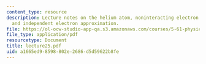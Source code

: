 ```yaml
---
content_type: resource
description: Lecture notes on the helium atom, noninteracting electron approximation,
  and independent electron approximation.
file: https://ol-ocw-studio-app-qa.s3.amazonaws.com/courses/5-61-physical-chemistry-fall-2007/a1665ed98598802e2686d5d59622b8fe_lecture25.pdf
file_type: application/pdf
resourcetype: Document
title: lecture25.pdf
uid: a1665ed9-8598-802e-2686-d5d59622b8fe
---
```

